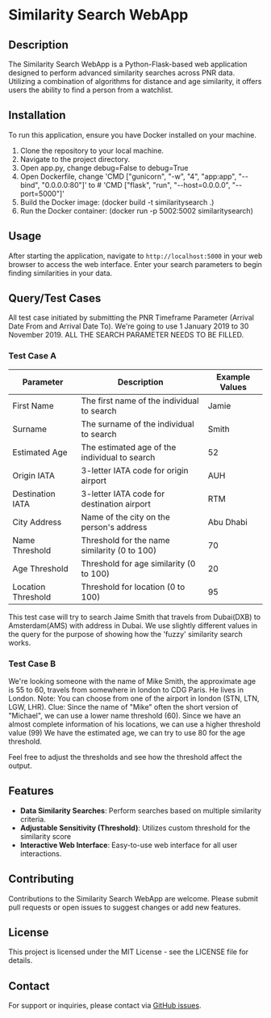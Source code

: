 # Similarity Search WebApp

## Description
The Similarity Search WebApp is a Python-Flask-based web application designed to perform advanced similarity searches across PNR data. Utilizing a combination of algorithms for distance and age similarity, it offers users the ability to find a person from a watchlist.

## Installation
To run this application, ensure you have Docker installed on your machine.

1. Clone the repository to your local machine.
2. Navigate to the project directory.
3. Open app.py, change debug=False to debug=True
4. Open Dockerfile, change 'CMD ["gunicorn", "-w", "4", "app:app", "--bind", "0.0.0.0:80"]' to # 'CMD ["flask", "run", "--host=0.0.0.0", "--port=5000"]'
5. Build the Docker image: (docker build -t similaritysearch .)
6. Run the Docker container: (docker run -p 5002:5002 similaritysearch)


## Usage
After starting the application, navigate to `http://localhost:5000` in your web browser to access the web interface. Enter your search parameters to begin finding similarities in your data.

## Query/Test Cases
All test case initiated by submitting the PNR Timeframe Parameter (Arrival Date From and Arrival Date To). We're going to use 1 January 2019 to 30 November 2019. 
ALL THE SEARCH PARAMETER NEEDS TO BE FILLED.


### Test Case A

| Parameter          | Description                                   | Example Values |
|--------------------|-----------------------------------------------|----------------|
| First Name         | The first name of the individual to search    | Jamie          |
| Surname            | The surname of the individual to search       | Smith          |
| Estimated Age      | The estimated age of the individual to search | 52             |
| Origin IATA        | 3-letter IATA code for origin airport         | AUH            |
| Destination IATA   | 3-letter IATA code for destination airport    | RTM            |
| City Address       | Name of the city on the person's address      | Abu Dhabi      |
| Name Threshold     | Threshold for the name similarity (0 to 100)  | 70             |
| Age Threshold      | Threshold for age similarity (0 to 100)       | 20             |
| Location Threshold | Threshold for location (0 to 100)             | 95             |

This test case will try to search Jaime Smith that travels from Dubai(DXB) to Amsterdam(AMS) with address in Dubai. We use slightly different values in the query for the purpose of showing how the 'fuzzy' similarity search works.


### Test Case B
We're looking someone with the name of Mike Smith, the approximate age is 55 to 60, travels from somewhere in london to CDG Paris. He lives in London.
Note: You can choose from one of the airport in london (STN, LTN, LGW, LHR).
Clue: Since the name of "Mike" often the short version of "Michael", we can use a lower name threshold (60). 
Since we have an almost complete information of his locations, we can use a higher threshold value (99)
We have the estimated age, we can try to use 80 for the age threshold.

Feel free to adjust the thresholds and see how the threshold affect the output. 



## Features
- **Data Similarity Searches**: Perform searches based on multiple similarity criteria.
- **Adjustable Sensitivity (Threshold)**: Utilizes custom threshold for the similarity score
- **Interactive Web Interface**: Easy-to-use web interface for all user interactions.

## Contributing
Contributions to the Similarity Search WebApp are welcome. Please submit pull requests or open issues to suggest changes or add new features.

## License
This project is licensed under the MIT License - see the LICENSE file for details.

## Contact
For support or inquiries, please contact via [GitHub issues](https://github.com/fafadlian).


